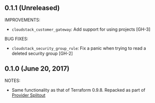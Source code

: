 ## 0.1.1 (Unreleased)

IMPROVEMENTS:

* `cloudstack_customer_gateway`: Add support for using projects [GH-3]

BUG FIXES:

* `cloudstack_security_group_rule`: Fix a panic when trying to read a deleted security group [GH-2]

## 0.1.0 (June 20, 2017)

NOTES:

* Same functionality as that of Terraform 0.9.8. Repacked as part of [Provider Splitout](https://www.hashicorp.com/blog/upcoming-provider-changes-in-terraform-0-10/)
